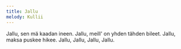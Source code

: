 ```yaml
---
title: Jallu
melody: Kullii
---
```


Jallu, sen mä kaadan ineen.
Jallu, meill' on yhden tähden bileet.
Jallu, maksa puskee hikee.
Jallu, Jallu, Jallu, Jallu.
